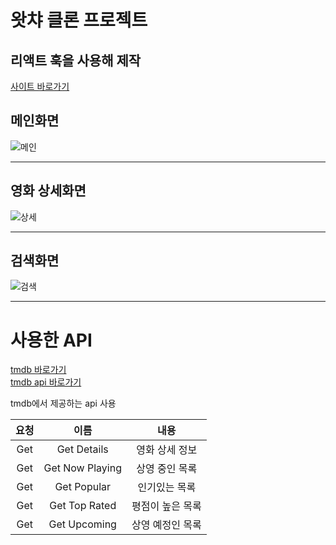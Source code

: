 # 왓챠 클론 프로젝트

## 리액트 훅을 사용해 제작

[사이트 바로가기 ](https://jihoon-0330.github.io/watch-clone-react/)

## 메인화면

![메인](https://user-images.githubusercontent.com/58219394/104279369-875e0400-54ed-11eb-8c70-751410b6f130.png)

---

## 영화 상세화면

![상세](https://user-images.githubusercontent.com/58219394/104279535-d0ae5380-54ed-11eb-83c6-20004b0b3b59.png)

---

## 검색화면

![검색](https://user-images.githubusercontent.com/58219394/104279373-8927c780-54ed-11eb-9a96-92eb37b09fea.png)

---

# 사용한 API

[tmdb 바로가기](https://www.themoviedb.org/?language=ko)  
[tmdb api 바로가기](https://developers.themoviedb.org/3/movies/get-movie-details)

tmdb에서 제공하는 api 사용

| 요청 |      이름       |       내용       |
| :--: | :-------------: | :--------------: |
| Get  |   Get Details   |  영화 상세 정보  |
| Get  | Get Now Playing |  상영 중인 목록  |
| Get  |   Get Popular   |  인기있는 목록   |
| Get  |  Get Top Rated  | 평점이 높은 목록 |
| Get  |  Get Upcoming   | 상영 예정인 목록 |
